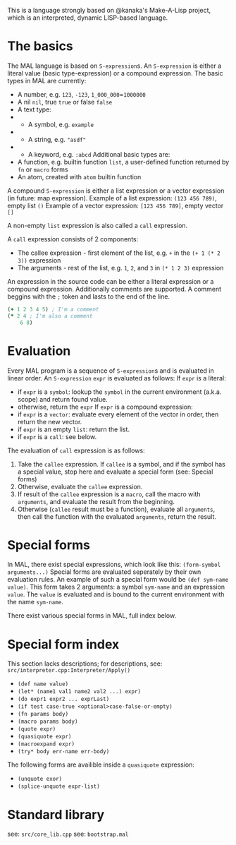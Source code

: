 This is a language strongly based on @kanaka's Make-A-Lisp project, which is an interpreted, dynamic LISP-based language.

# The basics
The MAL language is based on `S-expression`s.
An `S-expression` is either a literal value (basic type-expression) or a compound expression.
The basic types in MAL are currently:
-   A number, e.g. `123`, `-123`, `1_000_000`=`1000000`
-   A nil `nil`, true `true` or false `false`
-   A text type:
-   -   A symbol, e.g. `example`
-   -   A string, e.g. `"asdf"`
-   -   A keyword, e.g. `:abcd`
Additional basic types are:
-   A function, e.g. builtin function `list`, a user-defined function returned by `fn` or `macro` forms
-   An atom, created with `atom` builtin function

A compound `S-expression` is either a list expression or a vector expression (in future: map expression).
Example of a list expression: `(123 456 789)`, empty list `()`
Example of a vector expression: `[123 456 789]`, empty vector `[]`

A non-empty `list` expression is also called a `call` expression.

A `call` expression consists of 2 components:
-   The callee expression - first element of the list, e.g. `+` in the `(+ 1 (* 2 3))` expression
-   The arguments - rest of the list, e.g. `1`, `2`, and `3` in `(* 1 2 3)` expression

An expression in the source code can be either a literal expression or a compound expression.
Additionally comments are supported.
A comment beggins with the `;` token and lasts to the end of the line.
```clojure
(+ 1 2 3 4 5) ; I'm a comment
(* 2 4 ; I'm also a comment
    6 8)
```

# Evaluation
Every MAL program is a sequence of `S-expression`s and is evaluated in linear order.
An `S-expression` `expr` is evaluated as follows:
If `expr` is a literal:
-   if `expr` is a `symbol`: lookup the `symbol` in the current environment (a.k.a. scope) and return found value.
-   otherwise, return the `expr`
If `expr` is a compound expression:
-   if `expr` is a `vector`: evaluate every element of the vector in order, then return the new vector.
-   if `expr` is an empty `list`: return the list.
-   if `expr` is a `call`: see below.

The evaluation of `call` expression is as follows:
1. Take the `callee` expression. If `callee` is a symbol, and if the symbol has a special value, stop here and evaluate a special form (see: Special forms)
2. Otherwise, evaluate the `callee` expression.
3. If result of the `callee` expression is a `macro`, call the macro with `arguments`, and evaluate the result from the beginning.
4. Otherwise (`callee` result must be a function), evaluate all `arguments`, then call the function with the evaluated `arguments`, return the result.

# Special forms
In MAL, there exist special expressions, which look like this:
`(form-symbol arguments...)`
Special forms are evaluated seperately by their own evaluation rules.
An example of such a special form would be `(def sym-name value)`.
This form takes 2 arguments: a symbol `sym-name` and an expression `value`.
The `value` is evaluated and is bound to the current environment with the name `sym-name`.

There exist various special forms in MAL, full index below.

# Special form index
This section lacks descriptions; for descriptions, see: `src/interpreter.cpp:Interpreter/Apply()`
-   `(def name value)`
-   `(let* (name1 val1 name2 val2 ...) expr)`
-   `(do expr1 expr2 ... exprLast)`
-   `(if test case-true <optional>case-false-or-empty)`
-   `(fn params body)`
-   `(macro params body)`
-   `(quote expr)`
-   `(quasiquote expr)`
-   `(macroexpand expr)`
-   `(try* body err-name err-body)`

The following forms are availible inside a `quasiquote` expression:
-   `(unquote exor)`
-   `(splice-unquote expr-list)`

# Standard library
see: `src/core_lib.cpp`
see: `bootstrap.mal`